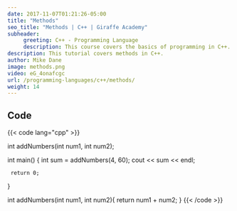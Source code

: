 ```yaml
---
date: 2017-11-07T01:21:26-05:00
title: "Methods"
seo_title: "Methods | C++ | Giraffe Academy"
subheader:
     greeting: C++ - Programming Language
     description: This course covers the basics of programming in C++. Work your way through the videos and we'll teach you everything you need to know to start your programming journey!
description: This tutorial covers methods in C++.
author: Mike Dane
image: methods.png
video: eG_4onafcgc
url: /programming-languages/c++/methods/
weight: 14
---
```


## Code

{{< code lang="cpp" >}}

int addNumbers(int num1, int num2);

int main()
{
     int sum = addNumbers(4, 60);
     cout << sum << endl;

     return 0;
}

int addNumbers(int num1, int num2){
     return num1 + num2;
}
{{< /code >}}
